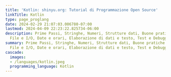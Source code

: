 ```yaml
---
title: 'Kotlin: shinyu.org: Tutorial di Programmazione Open Source'
linkTitle: Kotlin
type: page_proglang
date: 2024-02-29 21:07:03.006780-07:00
lastmod: 2024-04-09 22:23:22.825734-06:00
description: Prime Passi, Stringhe, Numeri, Strutture dati, Buone pratiche di programmazione,
  File e I/O, Date e orari, Elaborazione di dati e testo, Test e Debugging,…
summary: Prime Passi, Stringhe, Numeri, Strutture dati, Buone pratiche di programmazione,
  File e I/O, Date e orari, Elaborazione di dati e testo, Test e Debugging,…
cascade:
  images:
  - /languages/kotlin.jpeg
  programming_language: Kotlin
---
```


